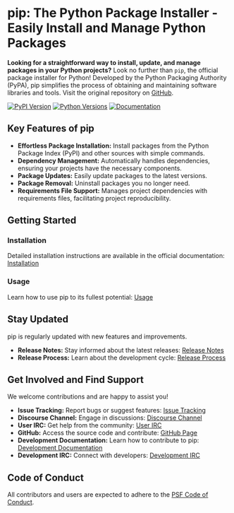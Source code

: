 # pip: The Python Package Installer - Easily Install and Manage Python Packages

**Looking for a straightforward way to install, update, and manage packages in your Python projects?** Look no further than `pip`, the official package installer for Python!  Developed by the Python Packaging Authority (PyPA), pip simplifies the process of obtaining and maintaining software libraries and tools.  Visit the original repository on [GitHub](https://github.com/pypa/pip).

[![PyPI Version](https://img.shields.io/pypi/v/pip.svg)](https://pypi.org/project/pip/)
[![Python Versions](https://img.shields.io/pypi/pyversions/pip)](https://pypi.org/project/pip)
[![Documentation](https://readthedocs.org/projects/pip/badge/?version=latest)](https://pip.pypa.io/en/latest)

## Key Features of pip

*   **Effortless Package Installation:**  Install packages from the Python Package Index (PyPI) and other sources with simple commands.
*   **Dependency Management:**  Automatically handles dependencies, ensuring your projects have the necessary components.
*   **Package Updates:**  Easily update packages to the latest versions.
*   **Package Removal:**  Uninstall packages you no longer need.
*   **Requirements File Support:**  Manages project dependencies with requirements files, facilitating project reproducibility.

## Getting Started

### Installation

Detailed installation instructions are available in the official documentation:  [Installation](https://pip.pypa.io/en/stable/installation/)

### Usage

Learn how to use pip to its fullest potential: [Usage](https://pip.pypa.io/en/stable/)

## Stay Updated

pip is regularly updated with new features and improvements.

*   **Release Notes:** Stay informed about the latest releases: [Release Notes](https://pip.pypa.io/en/stable/news.html)
*   **Release Process:** Learn about the development cycle: [Release Process](https://pip.pypa.io/en/latest/development/release-process/)

## Get Involved and Find Support

We welcome contributions and are happy to assist you!

*   **Issue Tracking:** Report bugs or suggest features: [Issue Tracking](https://github.com/pypa/pip/issues)
*   **Discourse Channel:** Engage in discussions: [Discourse Channel](https://discuss.python.org/c/packaging)
*   **User IRC:**  Get help from the community: [User IRC](https://kiwiirc.com/nextclient/#ircs://irc.libera.chat:+6697/pypa)
*   **GitHub:** Access the source code and contribute: [GitHub Page](https://github.com/pypa/pip)
*   **Development Documentation:**  Learn how to contribute to pip: [Development Documentation](https://pip.pypa.io/en/latest/development)
*   **Development IRC:**  Connect with developers: [Development IRC](https://kiwiirc.com/nextclient/#ircs://irc.libera.chat:+6697/pypa-dev)

## Code of Conduct

All contributors and users are expected to adhere to the [PSF Code of Conduct](https://github.com/pypa/.github/blob/main/CODE_OF_CONDUCT.md).
